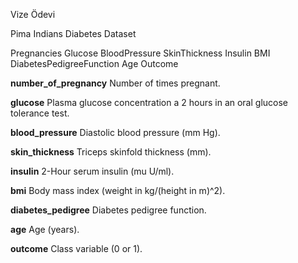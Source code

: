 Vize Ödevi

Pima Indians Diabetes Dataset

Pregnancies	Glucose	BloodPressure	SkinThickness	Insulin	BMI	DiabetesPedigreeFunction	Age	Outcome

**number_of_pregnancy** Number of times pregnant.

**glucose** Plasma glucose concentration a 2 hours in an oral glucose tolerance test.

**blood_pressure** Diastolic blood pressure (mm Hg).

**skin_thickness** Triceps skinfold thickness (mm).

**insulin** 2-Hour serum insulin (mu U/ml).

**bmi**  Body mass index (weight in kg/(height in m)^2).

**diabetes_pedigree** Diabetes pedigree function.

**age**  Age (years).

**outcome**  Class variable (0 or 1).
